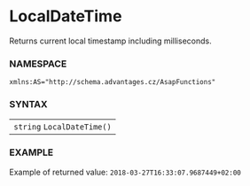 # LocalDateTime

Returns current local timestamp including milliseconds.

### NAMESPACE

    xmlns:AS="http://schema.advantages.cz/AsapFunctions"

### SYNTAX

<table class="confluenceTable">
<colgroup>
<col style="width: 100%" />
</colgroup>
<tbody>
<tr class="odd">
<td class="confluenceTd"><div class="container" title="Hint: double-click to select code">
<div class="line number1 index0 alt2">
<code class="sourceCode cs"><span class="dt">string</span></code> <code class="sourceCode cs"><span class="fu">LocalDateTime</span><span class="op">(</span></code><code class="sourceCode cs"><span class="op">)</span></code>
</div>
</div></td>
</tr>
</tbody>
</table>

### EXAMPLE

Example of returned value: `2018-03-27T16:33:07.9687449+02:00`
